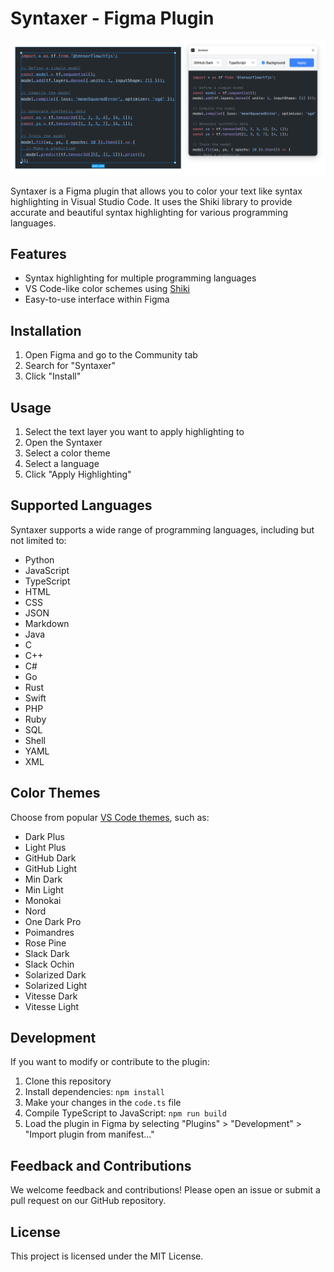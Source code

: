 # Syntaxer - Figma Plugin

![Syntaxer Plugin](syntaxer.png)

Syntaxer is a Figma plugin that allows you to color your text like syntax highlighting in Visual Studio Code. It uses the Shiki library to provide accurate and beautiful syntax highlighting for various programming languages.

## Features

- Syntax highlighting for multiple programming languages
- VS Code-like color schemes using [Shiki](https://shiki.style)
- Easy-to-use interface within Figma

## Installation

1. Open Figma and go to the Community tab
2. Search for "Syntaxer"
3. Click "Install"

## Usage

1. Select the text layer you want to apply highlighting to
2. Open the Syntaxer
3. Select a color theme
4. Select a language
5. Click "Apply Highlighting"

## Supported Languages

Syntaxer supports a wide range of programming languages, including but not limited to:

- Python
- JavaScript
- TypeScript
- HTML
- CSS
- JSON
- Markdown
- Java
- C
- C++
- C#
- Go
- Rust
- Swift
- PHP
- Ruby
- SQL
- Shell
- YAML
- XML

## Color Themes

Choose from popular [VS Code themes](https://shiki.style/themes), such as:

- Dark Plus
- Light Plus
- GitHub Dark
- GitHub Light
- Min Dark
- Min Light
- Monokai
- Nord
- One Dark Pro
- Poimandres
- Rose Pine
- Slack Dark
- Slack Ochin
- Solarized Dark
- Solarized Light
- Vitesse Dark
- Vitesse Light

## Development

If you want to modify or contribute to the plugin:

1. Clone this repository
2. Install dependencies: `npm install`
3. Make your changes in the `code.ts` file
4. Compile TypeScript to JavaScript: `npm run build`
5. Load the plugin in Figma by selecting "Plugins" > "Development" > "Import plugin from manifest..."

## Feedback and Contributions

We welcome feedback and contributions! Please open an issue or submit a pull request on our GitHub repository.

## License

This project is licensed under the MIT License.
